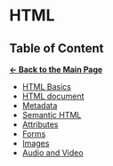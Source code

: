 # HTML

## Table of Content

[**&larr; Back to the Main Page**](./../README.md)

<div></div>

- [HTML Basics](./html-basics.md)
- [HTML document](./html-document.md)
- [Metadata](./metadata.md)
- [Semantic HTML](./semantic-html.md)
- [Attributes](./attributes.md)
- [Forms](./forms.md)
- [Images](./images.md)
- [Audio and Video](./audio-video.md)

<br>

<!-- https://web.dev/learn/html/dialog/ -->

<!-- https://web.dev/learn/html/template/ -->

<!-- https://web.dev/learn/html/apis/ -->
